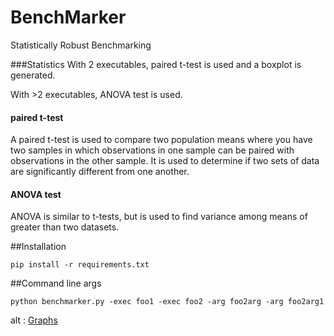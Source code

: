# BenchMarker
Statistically Robust Benchmarking


###Statistics
With 2 executables, paired t-test is used and a boxplot is generated.

With >2 executables, ANOVA test is used. 


#### paired t-test
A paired t-test is used to compare two population means where you have two samples
in which observations in one sample can be paired with observations in the other sample.
It is used to determine if two sets of data are significantly different from one another.

#### ANOVA test
ANOVA is similar to t-tests, but is used to find variance among means of greater than two
datasets.



##Installation
```
pip install -r requirements.txt
```

##Command line args
```
python benchmarker.py -exec foo1 -exec foo2 -arg foo2arg -arg foo2arg1
```


<object data="Rplots.pdf" type="application/pdf" width="300" height="500">
  alt : <a href="Rplots.pdf">Graphs</a>
</object>


